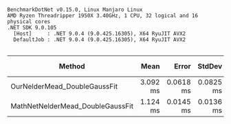 ```

BenchmarkDotNet v0.15.0, Linux Manjaro Linux
AMD Ryzen Threadripper 1950X 3.40GHz, 1 CPU, 32 logical and 16 physical cores
.NET SDK 9.0.105
  [Host]     : .NET 9.0.4 (9.0.425.16305), X64 RyuJIT AVX2
  DefaultJob : .NET 9.0.4 (9.0.425.16305), X64 RyuJIT AVX2


```
| Method                           | Mean     | Error     | StdDev    | Ratio | RatioSD | Gen0     | Allocated | Alloc Ratio |
|--------------------------------- |---------:|----------:|----------:|------:|--------:|---------:|----------:|------------:|
| OurNelderMead_DoubleGaussFit     | 3.092 ms | 0.0618 ms | 0.0825 ms |  1.00 |    0.04 | 386.7188 | 1588.8 KB |        1.00 |
| MathNetNelderMead_DoubleGaussFit | 1.124 ms | 0.0145 ms | 0.0136 ms |  0.36 |    0.01 | 156.2500 | 639.49 KB |        0.40 |
